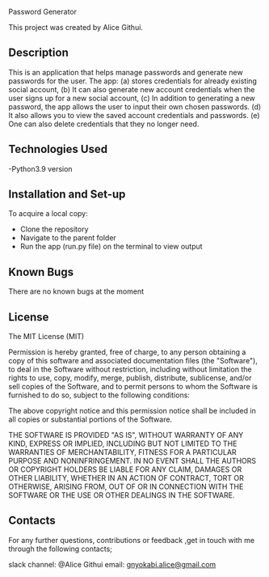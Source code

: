 Password Generator

This project was created by Alice Githui.

## Description
This is an application that helps manage passwords and generate new passwords for the user. The app:
(a) stores credentials for already existing social account,
(b) It can also generate new account credentials when the user signs up for a new social account,
(c) In addition to generating a new password, the app allows the user to input their own chosen passwords. 
(d) It also allows you to view the saved account credentials and passwords. 
(e) One can also delete credentials that they no longer need.

## Technologies Used

-Python3.9 version

## Installation and Set-up

To acquire a local copy:

- Clone the repository
- Navigate to the parent folder
- Run the app (run.py file) on the terminal to view output

## Known Bugs
There are no known bugs at the moment

## License

The MIT License (MIT)

Permission is hereby granted, free of charge, to any person obtaining a copy of this software and associated documentation files (the "Software"), to deal in the Software without restriction, including without limitation the rights to use, copy, modify, merge, publish, distribute, sublicense, and/or sell copies of the Software, and to permit persons to whom the Software is furnished to do so, subject to the following conditions:

The above copyright notice and this permission notice shall be included in all copies or substantial portions of the Software.

THE SOFTWARE IS PROVIDED "AS IS", WITHOUT WARRANTY OF ANY KIND, EXPRESS OR IMPLIED, INCLUDING BUT NOT LIMITED TO THE WARRANTIES OF MERCHANTABILITY, FITNESS FOR A PARTICULAR PURPOSE AND NONINFRINGEMENT. IN NO EVENT SHALL THE AUTHORS OR COPYRIGHT HOLDERS BE LIABLE FOR ANY CLAIM, DAMAGES OR OTHER LIABILITY, WHETHER IN AN ACTION OF CONTRACT, TORT OR OTHERWISE, ARISING FROM, OUT OF OR IN CONNECTION WITH THE SOFTWARE OR THE USE OR OTHER DEALINGS IN THE SOFTWARE.

## Contacts

For any further questions, contributions or feedback ,get in touch with me through the following contacts;

slack channel: @Alice Githui
email: gnyokabi.alice@gmail.com
